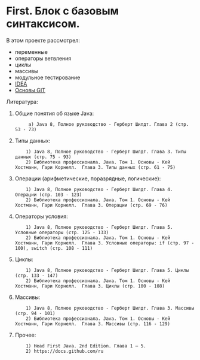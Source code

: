 # First. Блок с базовым синтаксисом.

В этом проекте рассмотрел:
- переменные
- операторы ветвления
- циклы
- массивы
- модульное тестирование
- [IDEA](https://www.jetbrains.com/help/idea/2024.1/getting-started.html)
- [Основы GIT](https://docs.github.com/ru)

Литература:

1. Общие понятия об языке Java:

            а) Java 8, Полное руководство - Герберт Шилдт. Глава 2 (стр. 53 - 73)

2. Типы данных:

           1) Java 8, Полное руководство - Герберт Шилдт. Глава 3. Типы данных (стр. 75 - 93)
           2) Библиотека профессионала. Java. Том 1. Основы - Кей Хостманн, Гари Корнелл.  Глава 3. Типы данных (стр. 61 - 75)

3. Операции (арифметические, поразрядные, логические):

           1) Java 8, Полное руководство - Герберт Шилдт. Глава 4. Операции (стр. 103 - 123)
           2) Библиотека профессионала. Java. Том 1. Основы - Кей Хостманн, Гари Корнелл.  Глава 3. Операции (стр. 69 - 76)

4. Операторы условия:

           1) Java 8, Полное руководство - Герберт Шилдт. Глава 5. Условные операторы (стр. 125 - 133)
           2) Библиотека профессионала. Java. Том 1. Основы - Кей Хостманн, Гари Корнелл.  Глава 3. Условные операторы: if (стр. 97 - 100), switch (стр. 108 - 111)

5. Циклы:

           1) Java 8, Полное руководство - Герберт Шилдт. Глава 5. Циклы (стр. 133 - 147)
           2) Библиотека профессионала. Java. Том 1. Основы - Кей Хостманн, Гари Корнелл.  Глава 3. Циклы (стр. 100 - 108)

6. Массивы:

           1) Java 8, Полное руководство - Герберт Шилдт. Глава 3. Массивы (стр. 94 - 101)
           2) Библиотека профессионала. Java. Том 1. Основы - Кей Хостманн, Гари Корнелл.  Глава 3. Массивы (стр. 116 - 129)      

7. Прочее:

           1) Head First Java. 2nd Edition. Глава 1 – 5.
           2) https://docs.github.com/ru      
